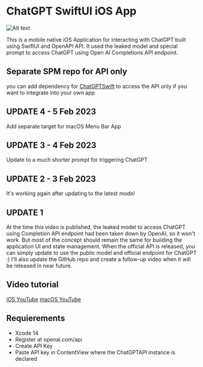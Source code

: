 # ChatGPT SwiftUI iOS App

![Alt text](https://imagizer.imageshack.com/v2/640x480q90/922/hmlopw.png "image")

This is a mobile native iOS Application for interacting with ChatGPT built using SwiftUI and OpenAPI API. It used the leaked model and special prompt to access ChatGPT using Open AI Completions API endpoint.

## Separate SPM repo for API only
you can add dependency for [ChatGPTSwift](https://github.com/alfianlosari/ChatGPTSwift) to access the API only if you want to integrate into your own app

## UPDATE 4 - 5 Feb 2023
Add separate target for macOS Menu Bar App

## UPDATE 3 - 4 Feb 2023
Update to a much shorter prompt for triggering ChatGPT

## UPDATE 2 - 3 Feb 2023
It's working again after updating to the latest *model*

## UPDATE 1
At the time this video is published, the leaked model to access ChatGPT using Completion API endpoint had been taken down by OpenAI, so it won't work. But most of the concept should remain the same for building the application UI and state management. When the official API is released, you can simply update to use the public model and official endpoint for ChatGPT :) I'll also update the GitHub repo and create a follow-up video when it will be released in near future.

## Video tutorial
[iOS YouTube](https://youtu.be/PLEgTCT20zU)
[macOS YouTube](https://youtu.be/Wl1cDvwpJoE)

## Requierements
- Xcode 14 
- Register at openai.com/api
- Create API Key
- Paste API key in ContentView where the ChatGPTAPI instance is declared
